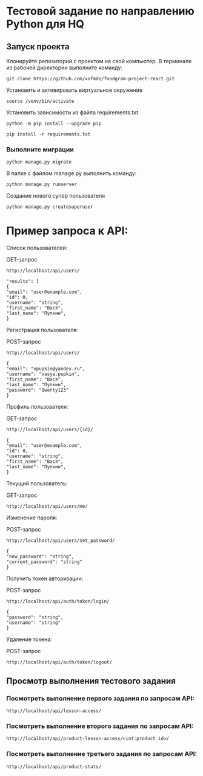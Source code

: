 # Тестовой задание по направлению Python для HQ
## Запуск проекта
Клонируйте репозиторий с проектом на свой компьютер. В терминале из рабочей директории выполните команду:
```
git clone https://github.com/xofmdo/foodgram-project-react.git
```
Установить и активировать виртуальное окружение
```
source /venv/bin/activate
```

Установить зависимости из файла requirements.txt
```
python -m pip install --upgrade pip
```
```
pip install -r requirements.txt
```

### Выполните миграции
```
python manage.py migrate
```
В папке с файлом manage.py выполнить команду:
```
python manage.py runserver
```
Создание нового супер пользователя
```
python manage.py createsuperuser
```
# Пример запроса к API:
Список пользователей:

GET-запрос
```
http://localhost/api/users/
```
```
"results": [
{
"email": "user@example.com",
"id": 0,
"username": "string",
"first_name": "Вася",
"last_name": "Пупкин",
}
```
Регистрация пользователя:

POST-запрос
```
http://localhost/api/users/
```
```
{
"email": "vpupkin@yandex.ru",
"username": "vasya.pupkin",
"first_name": "Вася",
"last_name": "Пупкин",
"password": "Qwerty123"
}
```
Профиль пользователя:

GET-запрос
```
http://localhost/api/users/{id}/
```
```
{
"email": "user@example.com",
"id": 0,
"username": "string",
"first_name": "Вася",
"last_name": "Пупкин",
}
```
Текущий пользователь:

GET-запрос
```
http://localhost/api/users/me/
```
Изменение пароля:

POST-запрос
```
http://localhost/api/users/set_password/
```
```
{
"new_password": "string",
"current_password": "string"
}
```
Получить токен авторизации:

POST-запрос
```
http://localhost/api/auth/token/login/
```
```
{
"password": "string",
"username": "string"
}
```
Удаление токена:

POST-запрос
```
http://localhost/api/auth/token/logout/
```
## Просмотр выполнения тестового задания

### Посмотреть выполнение первого задания по запросам API:
```
http://localhost/api/lesson-access/
```
### Посмотреть выполнение второго задания по запросам API:
```
http://localhost/api/product-lesson-access/<int:product_id>/
```
### Посмотреть выполнение третьего задания по запросам API:
```
http://localhost/api/product-stats/
```
